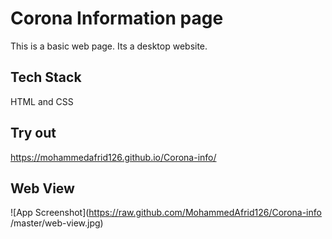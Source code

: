 
# Corona Information page

This is a basic web page.
Its a desktop website.


## Tech Stack
HTML and CSS

## Try out
https://mohammedafrid126.github.io/Corona-info/

## Web View

![App Screenshot](https://raw.github.com/MohammedAfrid126/Corona-info
/master/web-view.jpg)